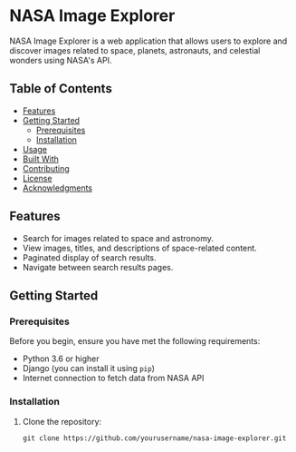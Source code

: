# NASA Image Explorer

NASA Image Explorer is a web application that allows users to explore and discover images related to space, planets, astronauts, and celestial wonders using NASA's API.

## Table of Contents

- [Features](#features)
- [Getting Started](#getting-started)
  - [Prerequisites](#prerequisites)
  - [Installation](#installation)
- [Usage](#usage)
- [Built With](#built-with)
- [Contributing](#contributing)
- [License](#license)
- [Acknowledgments](#acknowledgments)

## Features

- Search for images related to space and astronomy.
- View images, titles, and descriptions of space-related content.
- Paginated display of search results.
- Navigate between search results pages.

## Getting Started

### Prerequisites

Before you begin, ensure you have met the following requirements:

- Python 3.6 or higher
- Django (you can install it using `pip`)
- Internet connection to fetch data from NASA API

### Installation

1. Clone the repository:

   ```shell
   git clone https://github.com/yourusername/nasa-image-explorer.git

